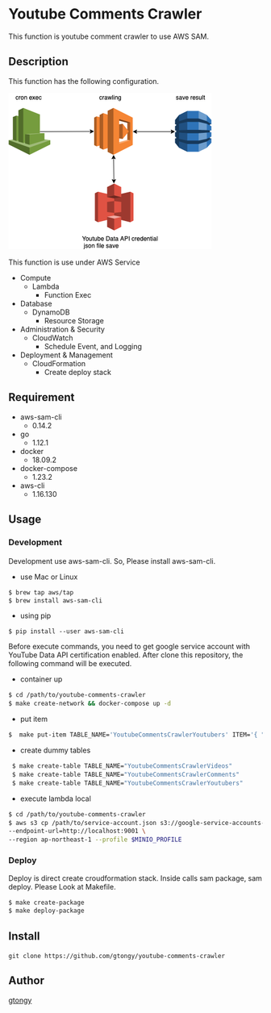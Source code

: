 # Youtube Comments Crawler

This function is youtube comment crawler to use AWS SAM.

## Description

This function has the following configuration.

![AWS Diagram](https://github.com/gtongy/youtube-comments-crawler/blob/master/images/aws-youtube-comments-crawler.png)

This function is use under AWS Service

- Compute
  - Lambda
    - Function Exec
- Database
  - DynamoDB
    - Resource Storage
- Administration & Security
  - CloudWatch
    - Schedule Event, and Logging
- Deployment & Management
  - CloudFormation
    - Create deploy stack

## Requirement

- aws-sam-cli
  - 0.14.2
- go
  - 1.12.1
- docker
  - 18.09.2
- docker-compose
  - 1.23.2
- aws-cli
  - 1.16.130

## Usage

### Development

####

Development use aws-sam-cli.
So, Please install aws-sam-cli.

- use Mac or Linux

```
$ brew tap aws/tap
$ brew install aws-sam-cli
```

- using pip

```
$ pip install --user aws-sam-cli
```

Before execute commands, you need to get google service account with YouTube Data API certification enabled.
After clone this repository, the following command will be executed.

- container up

```sh
$ cd /path/to/youtube-comments-crawler
$ make create-network && docker-compose up -d
```

- put item

```sh
$  make put-item TABLE_NAME='YoutubeCommentsCrawlerYoutubers' ITEM='{ "id": { "S": "unique xid insert" }, "name": { "S": "Please Input Youtuber Name" }, "channel_id": { "S": "Please Input Youtuber Channel ID" }}'
```

- create dummy tables

```sh
 $ make create-table TABLE_NAME="YoutubeCommentsCrawlerVideos"
 $ make create-table TABLE_NAME="YoutubeCommentsCrawlerComments"
 $ make create-table TABLE_NAME="YoutubeCommentsCrawlerYoutubers"
```

- execute lambda local

```sh
$ cd /path/to/youtube-comments-crawler
$ aws s3 cp /path/to/service-account.json s3://google-service-accounts-dev/youtube-comments-crawler \
--endpoint-url=http://localhost:9001 \
--region ap-northeast-1 --profile $MINIO_PROFILE
```

### Deploy

Deploy is direct create croudformation stack.
Inside calls sam package, sam deploy. Please Look at Makefile.

```sh
$ make create-package
$ make deploy-package
```

## Install

`git clone https://github.com/gtongy/youtube-comments-crawler`

## Author

[gtongy](https://github.com/gtongy)

